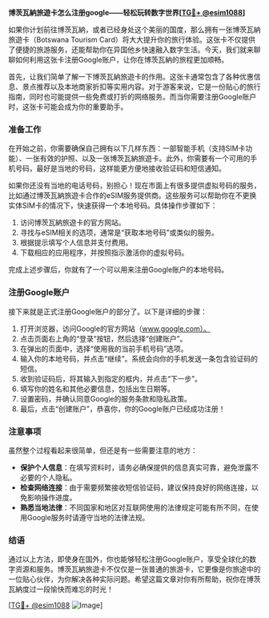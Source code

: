 **博茨瓦納旅遊卡怎么注册google——轻松玩转数字世界[[TG💪+ @esim1088](https://t.me/s/esim1088)]**

如果你计划前往博茨瓦納，或者已经身处这个美丽的国度，那么拥有一张博茨瓦納旅遊卡（Botswana Tourism Card）将大大提升你的旅行体验。这张卡不仅提供了便捷的旅游服务，还能帮助你在异国他乡快速融入数字生活。今天，我们就来聊聊如何利用这张卡注册Google账户，让你在博茨瓦納的旅程更加顺畅。

首先，让我们简单了解一下博茨瓦納旅遊卡的作用。这张卡通常包含了各种优惠信息、景点推荐以及本地商家折扣等实用内容。对于游客来说，它是一份贴心的旅行指南，同时也可能提供一些免费或打折的网络服务。而当你需要注册Google账户时，这张卡可能会成为你的重要助手。

### 准备工作

在开始之前，你需要确保自己拥有以下几样东西：一部智能手机（支持SIM卡功能）、一张有效的护照、以及一张博茨瓦納旅遊卡。此外，你需要有一个可用的手机号码，最好是当地的号码，这样能更方便地接收验证码和短信通知。

如果你还没有当地的电话号码，别担心！现在市面上有很多提供虚拟号码的服务，比如通过博茨瓦納旅遊卡合作的eSIM服务提供商。这些服务可以帮助你在不更换实体SIM卡的情况下，快速获得一个本地号码。具体操作步骤如下：

1. 访问博茨瓦納旅遊卡的官方网站。
2. 寻找与eSIM相关的选项，通常是“获取本地号码”或类似的服务。
3. 根据提示填写个人信息并支付费用。
4. 下载相应的应用程序，并按照指示激活你的虚拟号码。

完成上述步骤后，你就有了一个可以用来注册Google账户的本地号码。

### 注册Google账户

接下来就是正式注册Google账户的部分了。以下是详细的步骤：

1. 打开浏览器，访问Google的官方网站（www.google.com）。
2. 点击页面右上角的“登录”按钮，然后选择“创建账户”。
3. 在弹出的页面中，选择“使用我的当前手机号码”选项。
4. 输入你的本地号码，并点击“继续”。系统会向你的手机发送一条包含验证码的短信。
5. 收到验证码后，将其输入到指定的框内，并点击“下一步”。
6. 填写你的姓名和其他必要信息，包括出生日期等。
7. 设置密码，并确认同意Google的服务条款和隐私政策。
8. 最后，点击“创建账户”，恭喜你，你的Google账户已经成功注册！

### 注意事项

虽然整个过程看起来很简单，但还是有一些需要注意的地方：

- **保护个人信息**：在填写资料时，请务必确保提供的信息真实可靠，避免泄露不必要的个人隐私。
- **检查网络连接**：由于需要频繁接收短信验证码，建议保持良好的网络连接，以免影响操作进度。
- **熟悉当地法律**：不同国家和地区对互联网使用的法律规定可能有所不同，在使用Google服务时请遵守当地的法律法规。

### 结语

通过以上方法，即使身在国外，你也能够轻松注册Google账户，享受全球化的数字资源和服务。博茨瓦納旅遊卡不仅仅是一张普通的旅游卡，它更像是你旅途中的一位贴心伙伴，为你解决各种实际问题。希望这篇文章对你有所帮助，祝你在博茨瓦納度过一段愉快而难忘的时光！

[[TG💪+ @esim1088](https://t.me/s/esim1088) ![Image](https://i.postimg.cc/4NQfJmqS/Snipaste-2025-05-13-00-14-12.png)]
